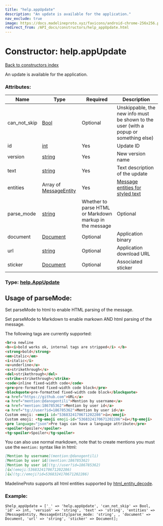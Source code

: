 ```yaml
---
title: "help.appUpdate"
description: "An update is available for the application."
nav_exclude: true
image: https://docs.madelineproto.xyz/favicons/android-chrome-256x256.png
redirect_from: /API_docs/constructors/help_appUpdate.html
---
```

# Constructor: help.appUpdate  
[Back to constructors index](/API_docs/constructors/index.html)



An update is available for the application.

### Attributes:

| Name     |    Type       | Required | Description |
|----------|---------------|----------|-------------|
|can\_not\_skip|[Bool](/API_docs/types/Bool.html) | Optional|Unskippable, the new info must be shown to the user (with a popup or something else)|
|id|[int](/API_docs/types/int.html) | Yes|Update ID|
|version|[string](/API_docs/types/string.html) | Yes|New version name|
|text|[string](/API_docs/types/string.html) | Yes|Text description of the update|
|entities|Array of [MessageEntity](/API_docs/types/MessageEntity.html) | Yes|[Message entities for styled text](https://core.telegram.org/api/entities)|
|parse\_mode| [string](/API_docs/types/string.html) | Whether to parse HTML or Markdown markup in the message| Optional |
|document|[Document](/API_docs/types/Document.html) | Optional|Application binary|
|url|[string](/API_docs/types/string.html) | Optional|Application download URL|
|sticker|[Document](/API_docs/types/Document.html) | Optional|Associated sticker|



### Type: [help.AppUpdate](/API_docs/types/help.AppUpdate.html)



## Usage of parseMode:

Set parseMode to html to enable HTML parsing of the message.  

Set parseMode to Markdown to enable markown AND html parsing of the message.  

The following tags are currently supported:

```html
<br>a newline
<b><i>bold works ok, internal tags are stripped</i> </b>
<strong>bold</strong>
<em>italic</em>
<i>italic</i>
<u>underline</u>
<s>strikethrough</s>
<del>strikethrough</del>
<strike>strikethrough</strike>
<code>inline fixed-width code</code>
<pre>pre-formatted fixed-width code block</pre>
<blockquote>pre-formatted fixed-width code block</blockquote>
<a href="https://github.com">URL</a>
<a href="mention:@danogentili">Mention by username</a>
<a href="mention:186785362">Mention by user id</a>
<a href="tg://user?id=186785362">Mention by user id</a>
Custom emoji: <emoji id="5368324170671202286">👍</emoji>
Custom emoji: <tg-emoji emoji-id="5368324170671202286">👍</tg-emoji>
<pre language="json">Pre tags can have a language attribute</pre>
<spoiler>Spoiler</spoiler>
<tg-spoiler>Spoiler</tg-spoiler>
```

You can also use normal markdown, note that to create mentions you must use the `mention:` syntax like in html:  

```markdown
[Mention by username](mention:@danogentili)
[Mention by user id](mention:186785362)
[Mention by user id](tg://user?id=186785362)
[👍](emoji:5368324170671202286)
[👍](tg://emoji?id=5368324170671202286)
```

MadelineProto supports all html entities supported by [html_entity_decode](http://php.net/manual/en/function.html-entity-decode.php).
### Example:

```
$help_appUpdate = ['_' => 'help.appUpdate', 'can_not_skip' => Bool, 'id' => int, 'version' => 'string', 'text' => 'string', 'entities' => [MessageEntity, MessageEntity]parse_mode: 'string', , 'document' => Document, 'url' => 'string', 'sticker' => Document];
```  
